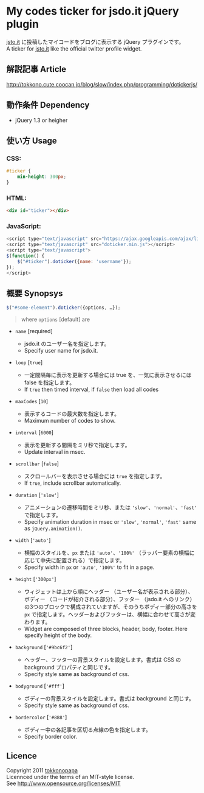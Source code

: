 # My codes ticker for jsdo.it jQuery plugin
[jsto.it](http://jsdo.it/) に投稿したマイコードをブログに表示する jQuery プラグインです。  
A ticker for [jsto.it](http://jsdo.it/) like the official twitter profile widget.

## 解説記事 Article
http://tokkono.cute.coocan.jp/blog/slow/index.php/programming/dotickerjs/

## 動作条件 Dependency
* jQuery 1.3 or heigher

## 使い方 Usage
### CSS:
``` css
#ticker {
	min-height: 300px;
}
```
### HTML:
``` html
<div id="ticker"></div>
```
### JavaScript:
``` javascript
<script type="text/javascript" src="https://ajax.googleapis.com/ajax/libs/jquery/1.6.4/jquery.min.js"></script>
<script type="text/javascript" src="doticker.min.js"></script>
<script type="text/javascript">
$(function() {
	$("#ticker").doticker({name: 'username'});
});
</script>
```

## 概要 Synopsys
``` javascript
$("#some-element").doticker({options, …});
```
> where `options` [default] are

* `name` [required]
	- jsdo.it のユーザー名を指定します。
	- Specify user name for jsdo.it.

* `loop` [`true`]
	- 一定間隔毎に表示を更新する場合には true を、一気に表示させるには false を指定します。
	- If `true` then timed interval, if `false` then load all codes

* `maxCodes` [`10`]
	- 表示するコードの最大数を指定します。
	- Maximum number of codes to show.

* `interval` [`6000`]
	- 表示を更新する間隔をミリ秒で指定します。
	- Update interval in msec.

* `scrollbar` [`false`]
	- スクロールバーを表示させる場合には `true` を指定します。
	- If `true`, include scrollbar automatically.

* `duration` [`'slow'`]
	- アニメーションの遷移時間をミリ秒、または `'slow'`、`'normal'`、`'fast'` で指定します。
	- Specify animation duration in msec or `'slow'`, `'normal'`, `'fast'` same as `jQuery.animation()`.

* `width` [`'auto'`]
	- 横幅のスタイルを、`px` または `'auto'`、`'100%'` （ラッパー要素の横幅に応じて中央に配置される）で指定します。
	- Specify width in `px` or `'auto'`, `'100%'` to fit in a page.

* `height` [`'300px'`]
	- ウィジェットは上から順にヘッダー （ユーザー名が表示される部分）、ボディー （コードが紹介される部分）、フッター （jsdo.it へのリンク） の3つのブロックで構成されていますが、そのうちボディー部分の高さを `px` で指定します。ヘッダーおよびフッターは、横幅に合わせて高さが変わります。
	- Widget are composed of three blocks, header, body, footer. Here specify height of the body.

* `background` [`'#9bc6f2'`]
	- ヘッダー、フッターの背景スタイルを設定します。書式は CSS の background プロパティと同じです。
	- Specify style same as background of css.

* `bodyground` [`'#fff'`]
	- ボディーの背景スタイルを設定します。書式は background と同じす。
	- Specify style same as background of css.

* `bordercolor` [`'#888'`]
	- ボディー中の各記事を区切る点線の色を指定します。
	- Specify border color.

## Licence
Copyright 2011 [tokkonopapa](http://tokkono.cute.coocan.jp/blog/slow/)  
Licennced under the terms of an MIT-style license.  
See http://www.opensource.org/licenses/MIT